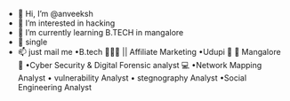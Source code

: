 - 👋 Hi, I’m @anveeksh
- 👀 I’m interested in hacking
- 🌱 I’m currently learning B.TECH in mangalore
- 💞️ single
- 📫 just mail me 
•B.tech 👨🏻‍💻 || Affiliate Marketing 
•Udupi 📍 🔁 Mangalore 📍
•Cyber Security & Digital Forensic analyst 💻
•Network Mapping Analyst
• vulnerability Analyst
• stegnography Analyst
•Social Engineering Analyst
<!---
anveeksh/anveeksh is a ✨ special ✨ repository because its `README.md` (this file) appears on your GitHub profile.
You can click the Preview link to take a look at your changes.
--->
